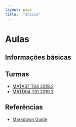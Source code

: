 ```yaml
---
layout: page
title:  "Início"
---
```


# Aulas

## Informações básicas


## Turmas
- [MATA37 T04 2019.2](mata37/README.md)
- [MATD04 T01 2019.2](matd04/README.md)


## Referências
- [Markdown Guide](https://www.markdownguide.org/basic-syntax/)



